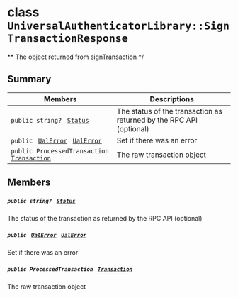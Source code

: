 # class `UniversalAuthenticatorLibrary::SignTransactionResponse` 

** The object returned from signTransaction */

## Summary

 Members                                | Descriptions                                
----------------------------------------|---------------------------------------------
`public string? ` [`Status`](#class_universal_authenticator_library_1_1_sign_transaction_response_1a114724f167d773bbc29e71c9cf340540) | The status of the transaction as returned by the RPC API (optional)
`public ` [`UalError`](UniversalAuthenticatorLibrary--UalError.md)` ` [`UalError`](#class_universal_authenticator_library_1_1_sign_transaction_response_1a715d68e1dff7b84a875cb25aa90ceb5d) | Set if there was an error
`public ProcessedTransaction ` [`Transaction`](#class_universal_authenticator_library_1_1_sign_transaction_response_1acf01e5eca413450d034210f606b1d9fe) | The raw transaction object

## Members

##### `public string? ` [`Status`](#class_universal_authenticator_library_1_1_sign_transaction_response_1a114724f167d773bbc29e71c9cf340540) 

The status of the transaction as returned by the RPC API (optional)

##### `public ` [`UalError`](UniversalAuthenticatorLibrary--UalError.md)` ` [`UalError`](#class_universal_authenticator_library_1_1_sign_transaction_response_1a715d68e1dff7b84a875cb25aa90ceb5d) 

Set if there was an error

##### `public ProcessedTransaction ` [`Transaction`](#class_universal_authenticator_library_1_1_sign_transaction_response_1acf01e5eca413450d034210f606b1d9fe) 

The raw transaction object

